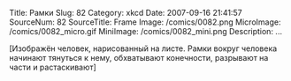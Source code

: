 Title: Рамки 
Slug: 82 
Category: xkcd 
Date: 2007-09-16 21:41:57 
SourceNum: 82 
SourceTitle: Frame 
Image: /comics/0082.png 
MicroImage: /comics/0082_micro.gif 
MiniImage: /comics/0082_mini.png 
Description: ... 

[Изображён человек, нарисованный на листе. Рамки вокруг человека начинают тянуться к нему, обхватывают конечности, разрывают на части и растаскивают]